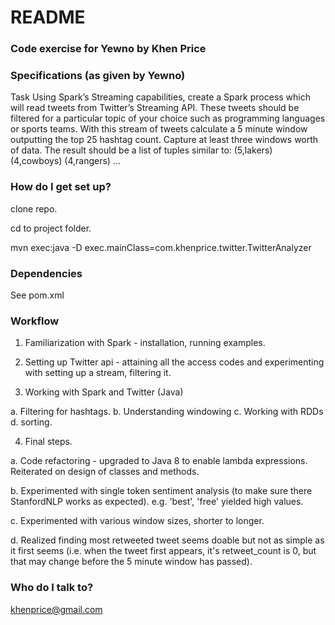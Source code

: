 # README #

### Code exercise for Yewno by Khen Price ###

### Specifications (as given by Yewno) ###

Task
Using Spark’s Streaming capabilities, create a Spark process which will read tweets from Twitter’s Streaming API. These tweets should be filtered for a particular topic of your choice such as programming languages or sports teams. With this stream of tweets calculate a 5 minute window outputting the top 25 hashtag count. Capture at least three windows worth of data. The result should be a list of tuples similar to:
(5,lakers) (4,cowboys) (4,rangers) ...


### How do I get set up? ###

clone repo.

cd to project folder.

mvn exec:java -D exec.mainClass=com.khenprice.twitter.TwitterAnalyzer

### Dependencies ###
See pom.xml

### Workflow ###

1) Familiarization with Spark - installation, running examples.

2) Setting up Twitter api - attaining all the access codes and experimenting with setting up a stream, filtering it.

3) Working with Spark and Twitter (Java)

a. Filtering for hashtags.
b. Understanding windowing
c. Working with RDDs
d. sorting.

4) Final steps.

a. Code refactoring - upgraded to Java 8 to enable lambda expressions. Reiterated on design of classes and methods.

b. Experimented with single token sentiment analysis (to make sure there StanfordNLP works as expected).
e.g. 'best', 'free' yielded high values.

c. Experimented with various window sizes, shorter to longer.

d. Realized finding most retweeted tweet seems doable but not as simple as it first seems (i.e. when the tweet first appears, it's retweet_count is 0, but that may change before the 5 minute window has passed).


### Who do I talk to? ###
khenprice@gmail.com